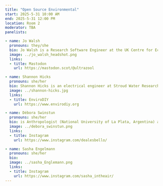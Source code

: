 ```yaml
---
title: "Open Source Environmental"
start: 2025-5-31 10:00 AM
end: 2025-5-31 12:00 PM
location: Room 2
moderator: TBA
panelists:

- name: Jo Walsh
  pronouns: they/she
  bio: Jo Walsh is a Research Software Engineer at the UK Centre for Ecology and Hydrology here in Edinburgh. New both to open sourece hardware and environmental sensing, they've obtained a Fellowship from the Software Sustainability Institute on the theme of applying the same principles of reproducible, reusable open source research software to hardware.
  image: ../jo_walsh_headshot.png
  links:
  - title: Mastodon
    url: https://mastodon.scot/@ultrazool

- name: Shannon Hicks
  pronouns: she/her
  bio: Shannon Hicks is an electrical engineer at Stroud Water Research Center in Pennsylvania where she designs and builds a variety of environmental sensor data logger systems using open source hardware and software. She's the co-founder of EnviroDIY, an online community of users who share ideas and solutions for low-cost environmental monitoring. Shannon is also the developer of the Mayfly Data Logger, an open-source, Arduino-based board that makes it easy to build monitoring stations with sensors and telemetry modules. She has taught dozens of workshops to a wide range of audiences about how to use open-source tools for environmental monitoring and research.
  image: ../shannon-hicks.jpg
  links:
  - title: EnviroDIY
    url: https://www.envirodiy.org

- name: Débora Swinstun
  pronouns: she/her
  bio: is Anthropologist (National University of La Plata, Argentina) and Master of Sciences in Urban Development and International Cooperation (Institut d'Urbanisme de Grenoble (France) - Technische Universität Darmstadt (Germany)). Through training, research and work experience in Europe, North Africa and Latin America she specialized in co-production of knowledge and public politics, contested spaces, environmental risk and transitions to sustainability. She published in various international journals and her book "Flammable. Environmental suffering in an Argentine shantytown" (with Javier Auyero, Oxford, 2008) won four international awards and inspired several public interventions in the Dock Sud port area (Buenos Aires). Currently she teaches environmental humanities at National Argentines Universities (Buenos Aires) and performes as coordinator, consultant or researcher in various projects about low cost monitoring and evaluation of environmnetal risks, health, forced displacement, and low impact living.
  image: ../debora_swinstun.png
  links:
  - title: Instagram
    url: https://www.instagram.com/dealesbello/

- name: Sasha Engelmann
  pronouns: she/her
  bio:
  image: ../sasha_Englemann.png
  links:
  - title: Instagram
    url: https://www.instagram.com/sasha_intheair/
---
```


